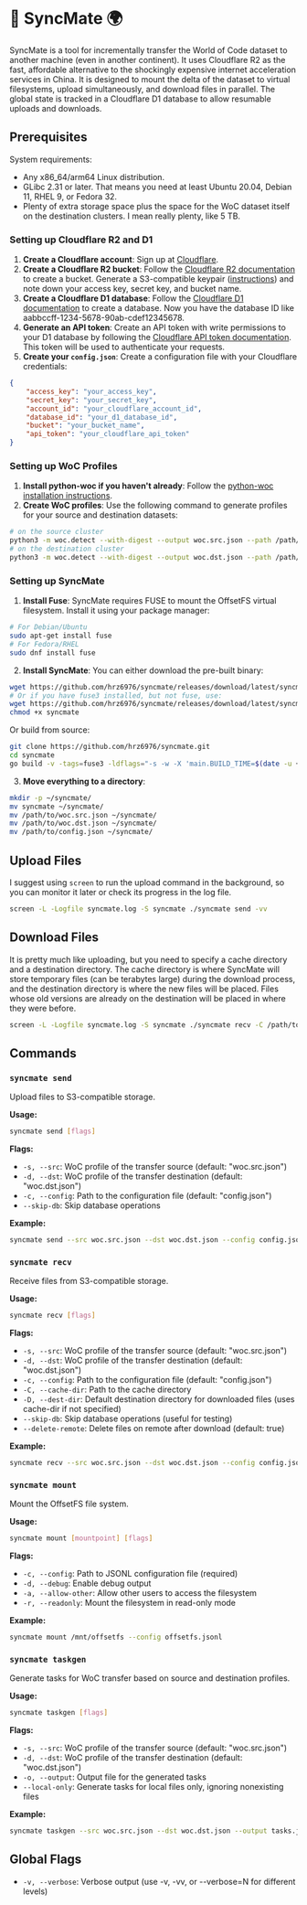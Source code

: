 # 🔄 SyncMate 🌍

SyncMate is a tool for incrementally transfer the World of Code dataset to another machine (even in another continent). It uses Cloudflare R2 as the fast, affordable alternative to the shockingly expensive internet acceleration services in China. It is designed to mount the delta of the dataset to virtual filesystems, upload simultaneously, and download files in parallel. The global state is tracked in a Cloudflare D1 database to allow resumable uploads and downloads.

## Prerequisites

System requirements:
- Any x86_64/arm64 Linux distribution.
- GLibc 2.31 or later. That means you need at least Ubuntu 20.04, Debian 11, RHEL 9, or Fedora 32.
- Plenty of extra storage space plus the space for the WoC dataset itself on the destination clusters. I mean really plenty, like 5 TB.

### Setting up Cloudflare R2 and D1

1. **Create a Cloudflare account**: Sign up at [Cloudflare](https://www.cloudflare.com/).
2. **Create a Cloudflare R2 bucket**: Follow the [Cloudflare R2 documentation](https://developers.cloudflare.com/r2/) to create a bucket. Generate a S3-compatible keypair ([instructions](https://developers.cloudflare.com/r2/api/tokens/)) and note down your access key, secret key, and bucket name.
3. **Create a Cloudflare D1 database**: Follow the [Cloudflare D1 documentation](https://developers.cloudflare.com/d1/) to create a database. Now you have the database ID like aabbccff-1234-5678-90ab-cdef12345678.
4. **Generate an API token**: Create an API token with write permissions to your D1 database by following the [Cloudflare API token documentation](https://developers.cloudflare.com/api/tokens/). This token will be used to authenticate your requests.
5. **Create your `config.json`**: Create a configuration file with your Cloudflare credentials:

```json
{
    "access_key": "your_access_key",
    "secret_key": "your_secret_key",
    "account_id": "your_cloudflare_account_id",
    "database_id": "your_d1_database_id",
    "bucket": "your_bucket_name",
    "api_token": "your_cloudflare_api_token"
}
```

### Setting up WoC Profiles

1. **Install python-woc if you haven't already**: Follow the [python-woc installation instructions](https://github.com/ssc-oscar/python-woc).
2. **Create WoC profiles**: Use the following command to generate profiles for your source and destination datasets:

```bash
# on the source cluster
python3 -m woc.detect --with-digest --output woc.src.json --path /path/to/source
# on the destination cluster
python3 -m woc.detect --with-digest --output woc.dst.json --path /path/to/destination
```

### Setting up SyncMate

1. **Install Fuse**: SyncMate requires FUSE to mount the OffsetFS virtual filesystem. Install it using your package manager:

```bash
# For Debian/Ubuntu
sudo apt-get install fuse
# For Fedora/RHEL
sudo dnf install fuse
```

2. **Install SyncMate**: You can either download the pre-built binary:

```bash
wget https://github.com/hrz6976/syncmate/releases/download/latest/syncmate-linux-amd64 -O syncmate
# Or if you have fuse3 installed, but not fuse, use:
wget https://github.com/hrz6976/syncmate/releases/download/latest/syncmate-linux-amd64-fuse3 -O syncmate
chmod +x syncmate
```

Or build from source:

```bash
git clone https://github.com/hrz6976/syncmate.git
cd syncmate
go build -v -tags=fuse3 -ldflags="-s -w -X 'main.BUILD_TIME=$(date -u +"%Y-%m-%dT%H:%M:%SZ")' -X 'main.COMMIT_HASH=$(git rev-parse HEAD | cut -c1-7)'"
```

3. **Move everything to a directory**:

```bash
mkdir -p ~/syncmate/
mv syncmate ~/syncmate/
mv /path/to/woc.src.json ~/syncmate/
mv /path/to/woc.dst.json ~/syncmate/
mv /path/to/config.json ~/syncmate/
```

## Upload Files

I suggest using `screen` to run the upload command in the background, so you can monitor it later or check its progress in the log file.

```bash
screen -L -Logfile syncmate.log -S syncmate ./syncmate send -vv
```

## Download Files

It is pretty much like uploading, but you need to specify a cache directory and a destination directory. The cache directory is where SyncMate will store temporary files (can be terabytes large) during the download process, and the destination directory is where the new files will be placed. Files whose old versions are already on the destination will be placed in where they were before.

```bash
screen -L -Logfile syncmate.log -S syncmate ./syncmate recv -C /path/to/cache -D /path/to/destination -vv
```

## Commands

### `syncmate send`

Upload files to S3-compatible storage.

**Usage:**
```bash
syncmate send [flags]
```

**Flags:**
- `-s, --src`: WoC profile of the transfer source (default: "woc.src.json")
- `-d, --dst`: WoC profile of the transfer destination (default: "woc.dst.json") 
- `-c, --config`: Path to the configuration file (default: "config.json")
- `--skip-db`: Skip database operations

**Example:**
```bash
syncmate send --src woc.src.json --dst woc.dst.json --config config.json
```

### `syncmate recv`

Receive files from S3-compatible storage.

**Usage:**
```bash
syncmate recv [flags]
```

**Flags:**
- `-s, --src`: WoC profile of the transfer source (default: "woc.src.json")
- `-d, --dst`: WoC profile of the transfer destination (default: "woc.dst.json")
- `-c, --config`: Path to the configuration file (default: "config.json")
- `-C, --cache-dir`: Path to the cache directory
- `-D, --dest-dir`: Default destination directory for downloaded files (uses cache-dir if not specified)
- `--skip-db`: Skip database operations (useful for testing)
- `--delete-remote`: Delete files on remote after download (default: true)

**Example:**
```bash
syncmate recv --src woc.src.json --dst woc.dst.json --config config.json --cache-dir /tmp/cache
```

### `syncmate mount`

Mount the OffsetFS file system.

**Usage:**
```bash
syncmate mount [mountpoint] [flags]
```

**Flags:**
- `-c, --config`: Path to JSONL configuration file (required)
- `-d, --debug`: Enable debug output
- `-a, --allow-other`: Allow other users to access the filesystem
- `-r, --readonly`: Mount the filesystem in read-only mode

**Example:**
```bash
syncmate mount /mnt/offsetfs --config offsetfs.jsonl
```

### `syncmate taskgen`

Generate tasks for WoC transfer based on source and destination profiles.

**Usage:**
```bash
syncmate taskgen [flags]
```

**Flags:**
- `-s, --src`: WoC profile of the transfer source (default: "woc.src.json")
- `-d, --dst`: WoC profile of the transfer destination (default: "woc.dst.json")
- `-o, --output`: Output file for the generated tasks
- `--local-only`: Generate tasks for local files only, ignoring nonexisting files

**Example:**
```bash
syncmate taskgen --src woc.src.json --dst woc.dst.json --output tasks.jsonl
```

## Global Flags

- `-v, --verbose`: Verbose output (use -v, -vv, or --verbose=N for different levels)